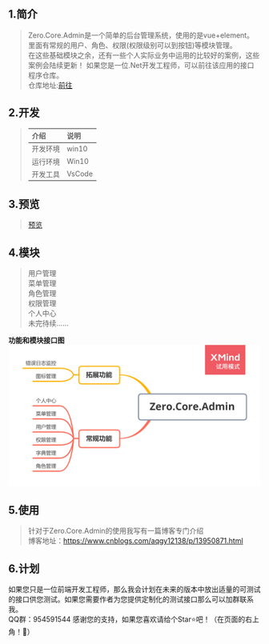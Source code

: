 ## 1.简介
>Zero.Core.Admin是一个简单的后台管理系统，使用的是vue+element。  
里面有常规的用户、角色、权限(权限级别可以到按钮)等模块管理。  
在这些基础模块之余，还有一些个人实际业务中运用的比较好的案例，这些案例会陆续更新！
如果您是一位.Net开发工程师，可以前往该应用的接口程序仓库。  
仓库地址:[前往](https://github.com/QQ2287991080/Zero.Core)  
## 2.开发
>|介绍|说明|
>| :---- | :---- |
>|开发环境|win10|
>|运行环境|Win10|
>|开发工具|VsCode|

## 3.预览
>[预览](http://123.56.236.167:1204/)
## 4.模块
>用户管理  
>菜单管理  
>角色管理  
>权限管理  
>个人中心  
>未完待续......

**功能和模块接口图**  
![image](docs/Command/Zero.Core.Admin.png)
## 5.使用
>针对于Zero.Core.Admin的使用我写有一篇博客专门介绍  
 博客地址：https://www.cnblogs.com/aqgy12138/p/13950871.html
>
## 6.计划
如果您只是一位前端开发工程师，那么我会计划在未来的版本中放出适量的可测试的接口供您测试。如果您需要作者为您提供定制化的测试接口那么可以加群联系我。  
QQ群：954591544
感谢您的支持，如果您喜欢请给个Star⭐吧！（在页面的右上角！🤭）
